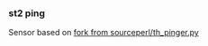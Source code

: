 ### st2 ping

Sensor based on [fork from sourceperl/th_pinger.py](https://gist.github.com/irom77/794c18ba392e42e944b09c42493b1786)